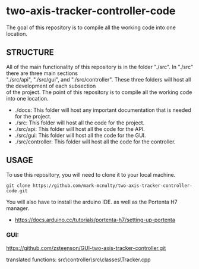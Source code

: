 # two-axis-tracker-controller-code
The goal of this repository is to compile all the working code into one location. <br>
## STRUCTURE
All of the main functionality of this repository is in the folder "./src". In "./src" there are three main sections <br>
"./src/api", "./src/gui", and "./src/controller". These three folders will host all the development of each subsection <br>
of the project. The point of this repository is to compile all the working code into one location. <br>
- ./docs: This folder will host any important documentation that is needed for the project. <br>
- ./src: This folder will host all the code for the project. <br>
- ./src/api: This folder will host all the code for the API. <br>
- ./src/gui: This folder will host all the code for the GUI.<br>
- ./src/controller: This folder will host all the code for the controller.<br>
## USAGE
To use this repository, you will need to clone it to your local machine. <br>
```
git clone https://github.com/mark-mcnulty/two-axis-tracker-controller-code.git
```
You will also have to install the arduino IDE. as well as the Portenta H7 manager. <br>
- https://docs.arduino.cc/tutorials/portenta-h7/setting-up-portenta

### GUI: 
https://github.com/zsteenson/GUI-two-axis-tracker-controller.git

translated functions:
src\controller\src\classes\Tracker.cpp